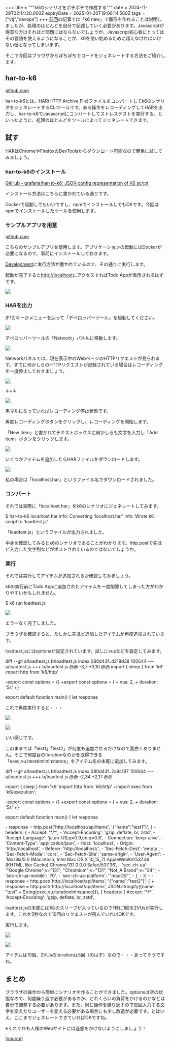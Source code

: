 +++
title = """k6のシナリオをポチポチで作成する"""
date = 2024-11-29T02:14:20.000Z
expiryDate = 2025-01-20T19:06:14.560Z
tags = ["vtj","devops"]
+++
[前回](https://devops-blog.virtualtech.jp/entry/20241128/1732757300)の記事では「k6 new」で雛形を作れることは説明しましたが、処理のほとんどを自分で記述していく必要があります。Javascriptが得意な方はそれほど問題にはならないでしょうが、Javascript初心者にとってはその言語を使えるようになることが、k6を使い始めるために超えなければいけない壁となってしまいます。

そこで今回はブラウザからぽちぽちでコードをジェネレートする方法をご紹介します。

har-to-k6
---------

[github.com](https://github.com/grafana/har-to-k6)

har-to-k6とは、HAR(HTTP Archive File)ファイルをコンバートしてk6のシナリオをジェネレートするCLIツールです。ある操作をレコーディングしてHARを出力し、har-to-k6でJavascriptにコンバートしてストレステストを実行する、といったように、処理のほとんどをツールによってジェネレートできます。

試す
--

HARはChromeやFirefoxのDevToolsからダウンロード可能なので簡単に試してみましょう。

### har-to-k6のインストール

[GitHub - grafana/har-to-k6: JSON config representation of K6 script](https://github.com/grafana/har-to-k6?tab=readme-ov-file#installation)

インストール方法はこちらに書かれている通りです。

Dockerで起動してもいいですし、npmでインストールしてもOKです。今回はnpmでインストールしたツールを使用します。

### サンプルアプリを用意

[github.com](https://github.com/docker/getting-started-todo-app)

こちらのサンプルアプリを使用します。アプリケーションの起動にはDockerが必要になるので、事前にインストールしておきます。

[Development](https://github.com/docker/getting-started-todo-app?tab=readme-ov-file#development)に実行方法が書かれているので、その通りに実行します。

起動が完了すると[http://localhost](http://localhost)にアクセスすればTodo Appが表示されるはずです。

![](https://cdn-ak.f.st-hatena.com/images/fotolife/v/virtualtech/20241129/20241129111422.png)

### HARを出力

\[F12\]キーかメニューを辿って「デベロッパーツール」を起動してください。

![](https://cdn-ak.f.st-hatena.com/images/fotolife/v/virtualtech/20241129/20241129111427.png)

デベロッパーツールの「Network」パネルに移動します。

![](https://cdn-ak.f.st-hatena.com/images/fotolife/v/virtualtech/20241129/20241129111431.png)

Networkパネルでは、現在表示中のWebページのHTTPリクエストが見られます。すでに何かしらのHTTPリクエストが記録されている場合はレコーディングを一度停止しておきましょう。

![](https://cdn-ak.f.st-hatena.com/images/fotolife/v/virtualtech/20241129/20241129111435.png)

↓↓↓

![](https://cdn-ak.f.st-hatena.com/images/fotolife/v/virtualtech/20241129/20241129111439.png)

黒マルになっていればレコーディング停止状態です。

再度レコーディングボタンをクリックし、レコーディングを開始します。

「New Item」と書かれてテキストボックスに何かしらも文字を入力し「Add Item」ボタンをクリックします。

![](https://cdn-ak.f.st-hatena.com/images/fotolife/v/virtualtech/20241129/20241129111442.png)

いくつかアイテムを追加したらHARファイルをダウンロードします。

![](https://cdn-ak.f.st-hatena.com/images/fotolife/v/virtualtech/20241129/20241129111446.png)

私の場合は「localhost.har」というファイル名でダウンロードされました。

### コンバート

それでは実際に「localhost.har」をk6のシナリオにジェネレートしてみます。

$ har-to-k6 localhost.har
info: Converting 'localhost.har'
info: Wrote k6 script to 'loadtest.js'

「loadtest.js」というファイルが出力されました。

中身を確認してみるとk6のシナリオであることがわかります。http.postで先ほど入力した文字列などがポストされているのではないでしょうか。

### 実行

それでは実行してアイテムが追加されるか確認してみましょう。

k6の実行前にTodo Appに追加されたアイテムを一度削除してしまった方がわかりやすいかもしれません。

$ k6 run loadtest.js

![](https://cdn-ak.f.st-hatena.com/images/fotolife/v/virtualtech/20241129/20241129111450.png)

エラーなく完了しました。

ブラウザを確認すると、たしかに先ほど追加したアイテムが再度追加されています。

loadtest.jsにはoptionsが設定されています。試しにvusなどを設定してみます。

diff --git a/loadtest.js b/loadtest.js
index 080d43f..d218d38 100644
\--- a/loadtest.js
+++ b/loadtest.js
@@ -3,7 +3,10 @@
 import { sleep } from 'k6'
 import http from 'k6/http'
 
\-export const options = {}
+export const options = {
\+  vus: 2,
\+  duration: '5s'
+}
 
 export default function main() {
   let response

これで再度実行すると・・・

![](https://cdn-ak.f.st-hatena.com/images/fotolife/v/virtualtech/20241129/20241129111454.png)

![](https://cdn-ak.f.st-hatena.com/images/fotolife/v/virtualtech/20241129/20241129111458.png)

いい感じです。

このままでは「test1」「test2」が何度も追加されるだけなので面白くありません。そこで何度目のIterationなのかを取得できる「exec.vu.iterationInInstance」をアイテム名の末尾に追加してみます。

diff --git a/loadtest.js b/loadtest.js
index 080d43f..2a9c187 100644
\--- a/loadtest.js
+++ b/loadtest.js
@@ -2,34 +2,17 @@
 
 import { sleep } from 'k6'
 import http from 'k6/http'
+import exec from 'k6/execution';
 
\-export const options = {}
+export const options = {
\+  vus: 2,
\+  duration: '5s'
+}
 
 export default function main() {
   let response
 
\-  response = http.post('http://localhost/api/items', '{"name":"test1"}', {
\-    headers: {
\-      Accept: '\*/\*',
\-      'Accept-Encoding': 'gzip, deflate, br, zstd',
\-      'Accept-Language': 'ja,en-US;q=0.9,en;q=0.8',
\-      Connection: 'keep-alive',
\-      'Content-Type': 'application/json',
\-      Host: 'localhost',
\-      Origin: 'http://localhost',
\-      Referer: 'http://localhost/',
\-      'Sec-Fetch-Dest': 'empty',
\-      'Sec-Fetch-Mode': 'cors',
\-      'Sec-Fetch-Site': 'same-origin',
\-      'User-Agent':
\-        'Mozilla/5.0 (Macintosh; Intel Mac OS X 10\_15\_7) AppleWebKit/537.36 (KHTML, like Gecko) Chrome/131.0.0.0 Safari/537.36',
\-      'sec-ch-ua': '"Google Chrome";v="131", "Chromium";v="131", "Not\_A Brand";v="24"',
\-      'sec-ch-ua-mobile': '?0',
\-      'sec-ch-ua-platform': '"macOS"',
\-    },
\-  })
\-
\-  response = http.post('http://localhost/api/items', '{"name":"test2"}', {
\+  response = http.post('http://localhost/api/items', JSON.stringify({name: "test" + String(exec.vu.iterationInInstance)}), {
     headers: {
       Accept: '\*/\*',
       'Accept-Encoding': 'gzip, deflate, br, zstd',

loadtest.jsの末尾には1秒のスリープが入っているので1秒に1回を2VUsが実行します。これを5秒なので10回のリクエストが飛んでいればOKです。

実行します。

![](https://cdn-ak.f.st-hatena.com/images/fotolife/v/virtualtech/20241129/20241129111502.png)

![](https://cdn-ak.f.st-hatena.com/images/fotolife/v/virtualtech/20241129/20241129111506.png)

アイテムは10個、2VUsのIterationは5回（のはず）なので・・・あってそうですね。

まとめ
---

ブラウザの操作から簡単にシナリオを作ることができました。optionsは空の状態なので、何度繰り返す必要があるのか、どれくらいの負荷をかけるのかなどは自分で調整する必要があります。また、同じ操作を繰り返すので毎回入力する文字を変えたりユーザーを変える必要がある場合にも少し改造が必要です。とはいえ、ここまでジェネレートできていればOKですね。

※くれぐれも人様のWebサイトには迷惑をかけないようにしましょう！

[[source]](https://devops-blog.virtualtech.jp/entry/20241129/1732846460)

